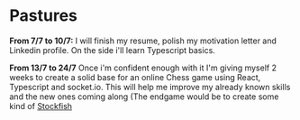 # Pastures

**From 7/7 to 10/7:**
I will finish my resume, polish my motivation letter and Linkedin profile. On the side i'll learn Typescript basics. 

**From 13/7 to 24/7**
Once i'm confident enough with it I'm giving myself 2 weeks to create a solid base for an online Chess game using React, Typescript and socket.io.
This will help me improve my already known skills and the new ones coming along (The endgame would be to create some kind of [Stockfish](https://stockfishchess.org/)
